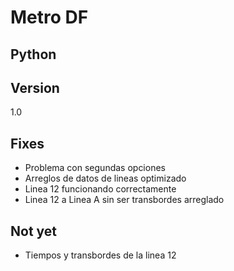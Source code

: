 Metro DF
=======

Python
------

Version
-------
1.0

Fixes
-----
- Problema con segundas opciones
- Arreglos de datos de lineas optimizado
- Linea 12 funcionando correctamente
- Linea 12 a Linea A sin ser transbordes arreglado

Not yet
-------
- Tiempos y transbordes de la linea 12
